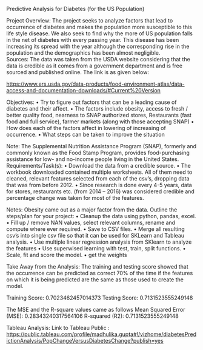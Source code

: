 Predictive Analysis for Diabetes (for the US Population)

Project Overview:
The project seeks to analyze factors that lead to occurrence of diabetes and makes the population more susceptible to this life style disease. We also seek to find why the more of US population falls in the net of diabetes with every passing year. This disease has been increasing its spread with the year although the corresponding rise in the population and the demographics has been almost negligible.  
Sources: 
The data was taken from the USDA website considering that the data is credible as it comes from a government department and is free sourced and published online. The link is as given below: 

https://www.ers.usda.gov/data-products/food-environment-atlas/data-access-and-documentation-downloads/#Current%20Version

Objectives:
•	Try to figure out factors that can be a leading cause of diabetes and their affect. 
•	The factors include obesity, access to fresh / better quality food, nearness to SNAP authorized stores, Restaurants (fast food and full service), farmer markets (along with those accepting SNAP)
•	How does each of the factors affect in lowering of increasing of occurrence. 
•	What steps can be taken to improve the situation

Note: The Supplemental Nutrition Assistance Program (SNAP), formerly and commonly known as the Food Stamp Program, provides food-purchasing assistance for low- and no-income people living in the United States.
Requirements/Task(s):
•	Download the data from a credible source. 
•	The workbook downloaded contained multiple worksheets. All of them need to cleaned, relevant features selected from each of the csv’s, dropping data that was from before 2012. 
•	Since research is done every 4-5 years, data for stores, restaurants etc. (from 2014 – 2016) was considered credible and percentage change was taken for most of the features. 

Notes: 
Obesity came out as a major factor from the data. 
Outline the steps/plan for your project:
•	Cleanup the data using python, pandas, excel.
•	Fill up / remove NAN values, select relevant columns, rename and compute where ever required. 
•	Save to CSV files. 
•	Merge all resulting csv’s into single csv file so that it can be used for SKLearn and Tableau analysis. 
•	Use multiple linear regression analysis from SKlearn to analyze the features 
•	Use superwised learning with test, train, split functions. 
•	Scale, fit and score the model. 
•	get the weights  

Take Away from the Analysis:
The training and testing score showed that the occurrence can be predicted as correct 70% of the time if the features on which it is being predicted are the same as those used to create the model.  

Training Score: 0.7023462457014373
Testing Score: 0.7131523555249148

 
The MSE and the R-square values came as follows
Mean Squared Error (MSE): 0.28343240317564106
R-squared (R2): 0.7131523555249148

Tableau Analysis:
Link to Tableau Public : https://public.tableau.com/profile/madhulika.gupta#!/vizhome/diabetesPredictionAnalysis/PopChangeVersusDiabetesChange?publish=yes 

